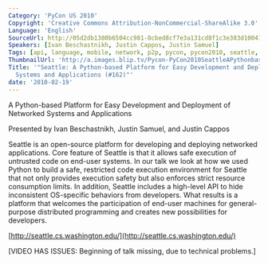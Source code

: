 ```yaml
---
Category: 'PyCon US 2010'
Copyright: 'Creative Commons Attribution-NonCommercial-ShareAlike 3.0'
Language: 'English'
SourceUrl: http://05d2db1380b6504cc981-8cbed8cf7e3a131cd8f1c3e383d10041.r93.cf2.rackcdn.com/pycon-us-2010/348_seattle-a-python-based-platform-for-easy-development-and-deployment-of-networked-systems-and-applications-162.m4v
Speakers: [Ivan Beschastnikh, Justin Cappos, Justin Samuel]
Tags: [api, language, mobile, network, p2p, pycon, pycon2010, seattle, security, university]
ThumbnailUrl: 'http://a.images.blip.tv/Pycon-PyCon2010SeattleAPythonbasedPlatformForEasyDevelopmentAn600-243.jpg'
Title: '"Seattle: A Python-based Platform for Easy Development and Deployment of Networked
  Systems and Applications (#162)"'
date: '2010-02-19'
---
```

A Python-based Platform for Easy Development and Deployment of Networked
Systems and Applications

  
Presented by Ivan Beschastnikh, Justin Samuel, and Justin Cappos

  
Seattle is an open-source platform for developing and deploying networked
applications. Core feature of Seattle is that it allows safe execution of
untrusted code on end-user systems. In our talk we look at how we used Python
to build a safe, restricted code execution environment for Seattle that not
only provides execution safety but also enforces strict resource consumption
limits. In addition, Seattle includes a high-level API to hide inconsistent
OS-specific behaviors from developers. What results is a platform that
welcomes the participation of end-user machines for general-purpose
distributed programming and creates new possibilities for developers.

  
[http://seattle.cs.washington.edu/](http://seattle.cs.washington.edu/)

  
[VIDEO HAS ISSUES: Beginning of talk missing, due to technical problems.]

